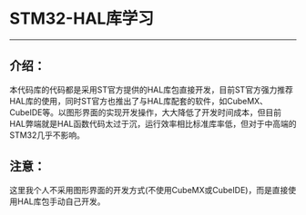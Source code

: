 # STM32-HAL库学习

------



## 介绍：

本代码库的代码都是采用ST官方提供的HAL库包直接开发，目前ST官方强力推荐HAL库的使用，同时ST官方也推出了与HAL库配套的软件，如CubeMX、CubeIDE等。以图形界面的实现开发操作，大大降低了开发时间成本，但目前HAL弊端就是HAL函数代码太过于沉，运行效率相比标准库率低，但对于中高端的STM32几乎不影响。



## 注意：

这里我个人不采用图形界面的开发方式(不使用CubeMX或CubeIDE)，而是直接使用HAL库包手动自己开发。